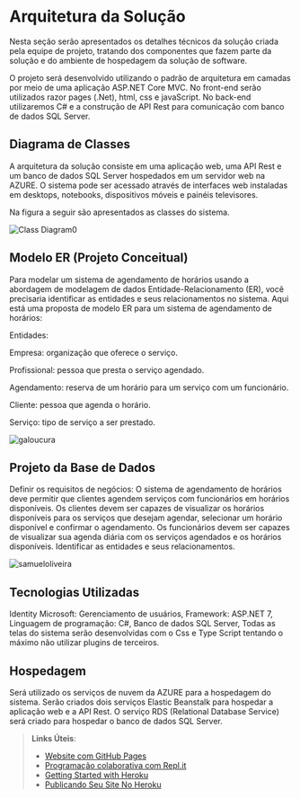 # Arquitetura da Solução

Nesta seção serão apresentados os detalhes técnicos da solução criada pela equipe de projeto, tratando dos componentes que fazem parte da solução e do ambiente de hospedagem da solução de software.

O projeto será desenvolvido utilizando o padrão de arquitetura em camadas por meio de uma aplicação ASP.NET Core MVC. No front-end serão utilizados razor pages (.Net), html, css e javaScript. No back-end utilizaremos C# e a construção de API Rest para comunicação com banco de dados SQL Server.
## Diagrama de Classes

A arquitetura da solução consiste em uma aplicação web, uma API Rest e um banco de dados SQL Server hospedados em um servidor web na AZURE. O sistema pode ser acessado através de interfaces web instaladas em desktops, notebooks, dispositivos móveis e painéis televisores.

Na figura a seguir são apresentados as classes do sistema.


![Class Diagram0](https://user-images.githubusercontent.com/112700596/231932834-e409b15e-08e7-40eb-8526-22494807cfad.png)






## Modelo ER (Projeto Conceitual)

Para modelar um sistema de agendamento de horários usando a abordagem de modelagem de dados Entidade-Relacionamento (ER), você precisaria identificar as entidades e seus relacionamentos no sistema. Aqui está uma proposta de modelo ER para um sistema de agendamento de horários:

Entidades:

Empresa: organização que oferece o serviço.

Profissional: pessoa que presta o serviço agendado.

Agendamento: reserva de um horário para um serviço com um funcionário.

Cliente: pessoa que agenda o horário.

Serviço: tipo de serviço a ser prestado.



![galoucura](https://user-images.githubusercontent.com/112700596/231943377-026c3593-854d-44ae-820e-40a5bd1019bd.png)





## Projeto da Base de Dados

Definir os requisitos de negócios: O sistema de agendamento de horários deve permitir que clientes agendem serviços com funcionários em horários disponíveis. Os clientes devem ser capazes de visualizar os horários disponíveis para os serviços que desejam agendar, selecionar um horário disponível e confirmar o agendamento. Os funcionários devem ser capazes de visualizar sua agenda diária com os serviços agendados e os horários disponíveis.
Identificar as entidades e seus relacionamentos.


![samueloliveira](https://user-images.githubusercontent.com/112700596/231932751-1df67fc3-7ef9-479e-ae08-f46e26ff0a12.png)



## Tecnologias Utilizadas

Identity Microsoft: Gerenciamento de usuários,
Framework: ASP.NET 7,
Linguagem de programação: C#,
Banco de dados SQL Server,
Todas as telas do sistema serão desenvolvidas com o Css e Type Script tentando o máximo não utilizar plugins de terceiros.

## Hospedagem

Será utilizado os serviços de nuvem da AZURE para a hospedagem do sistema. Serão criados dois serviços Elastic Beanstalk para hospedar a aplicação web e a API Rest. O serviço RDS (Relational Database Service) será criado para hospedar o banco de dados SQL Server.

> **Links Úteis**:
>
> - [Website com GitHub Pages](https://pages.github.com/)
> - [Programação colaborativa com Repl.it](https://repl.it/)
> - [Getting Started with Heroku](https://devcenter.heroku.com/start)
> - [Publicando Seu Site No Heroku](http://pythonclub.com.br/publicando-seu-hello-world-no-heroku.html)
